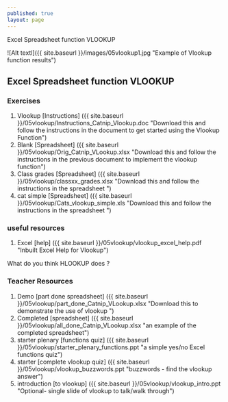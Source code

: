 ```yaml
---
published: true
layout: page
---
```

Excel Spreadsheet function VLOOKUP


![Alt textl]({{ site.baseurl }}/images/05vlookup1.jpg "Example of Vlookup function results")


## Excel Spreadsheet function VLOOKUP
### Exercises

1. Vlookup [Instructions] ({{ site.baseurl }}/05vlookup/Instructions_Catnip_Vlookup.doc "Download this and follow the instructions in the document to get started using the Vlookup Function")
2. Blank [Spreadsheet] ({{ site.baseurl }}/05vlookup/Orig_Catnip_VLookup.xlsx "Download this and follow the instructions in the previous document to implement the vlookup function")
2. Class grades [Spreadsheet] ({{ site.baseurl }}/05vlookup/classxx_grades.xlsx "Download this and follow the instructions in the spreadsheet ")
2. cat simple [Spreadsheet] ({{ site.baseurl }}/05vlookup/Cats_vlookup_simple.xls "Download this and follow the instructions in the spreadsheet ")

### useful resources
1. Excel [help] ({{ site.baseurl }}/05vlookup/vlookup_excel_help.pdf "Inbuilt Excel Help for Vlookup")

What do you think HLOOKUP does ?


### Teacher Resources

1. Demo [part done spreadsheet] ({{ site.baseurl }}/05vlookup/part_done_Catnip_VLookup.xlsx "Download this to demonstrate the use of vlookup ")
2. Completed [spreadsheet] ({{ site.baseurl }}/05vlookup/all_done_Catnip_VLookup.xlsx "an example of the completed spreadsheet")
3. starter plenary [functions quiz] ({{ site.baseurl }}/05vlookup/starter_plenary_functions.ppt "a simple yes/no Excel functions quiz")
3. starter [complete vlookup quiz] ({{ site.baseurl }}/05vlookup/vlookup_buzzwords.ppt "buzzwords - find the vlookup answer")
3. introduction [to vlookup] ({{ site.baseurl }}/05vlookup/vlookup_intro.ppt "Optional- single slide of vlookup to talk/walk through")




